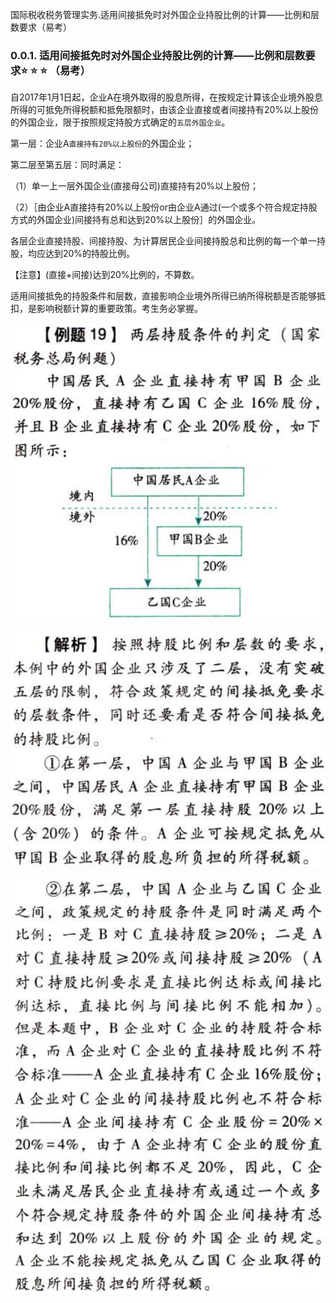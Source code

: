 国际税收税务管理实务.适用间接抵免时对外国企业持股比例的计算——比例和层数要求（易考）

### 0.0.1. 适用间接抵免时对外国企业持股比例的计算——比例和层数要求:star: :star: :star: （易考）

自2017年1月1日起，企业A在境外取得的股息所得，在按规定计算该企业境外股息所得的可抵免所得税额和抵免限额时，由该企业直接或者间接持有20%以上股份的外国企业，限于按照规定持股方式确定的`五层外国企业`。

第一层：企业A`直接持有20%以上股份`的外国企业；

第二层至第五层：同时满足：

（1）单一上一层外国企业(直接母公司)直接持有20%以上股份；

（2）［由企业A直接持有20%以上股份or由企业A通过(一个或多个符合规定持股方式的外国企业)间接持有总和达到20%以上股份］的外国企业。

各层企业直接持股、间接持股、为计算居民企业间接持股总和比例的每一个单一持股，均应达到20%的持股比例。

【注意】(直接+间接)达到20%比例的，不算数。

适用间接抵免的持股条件和层数，直接影响企业境外所得已纳所得税额是否能够抵扣，是影响税额计算的重要政策。考生务必掌握。

![](media/f3a6d4b3ac9b00424e656b1bc5505183.png)

![](media/7461192f913212b4e9efeba94198df1f.png)

![](media/e6f1e07f902410226f859556cdd02c80.png)
